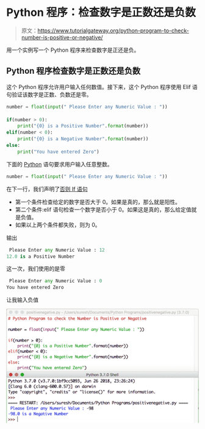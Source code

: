 # Python 程序：检查数字是正数还是负数

> 原文：<https://www.tutorialgateway.org/python-program-to-check-number-is-positive-or-negative/>

用一个实例写一个 Python 程序来检查数字是正还是负。

## Python 程序检查数字是正数还是负数

这个 Python 程序允许用户输入任何数值。接下来，这个 Python 程序使用 Elif 语句验证该数字是正数、负数还是零。

```py
number = float(input(" Please Enter any Numeric Value : "))

if(number > 0):
    print("{0} is a Positive Number".format(number))
elif(number < 0):
    print("{0} is a Negative Number".format(number))
else:
    print("You have entered Zero")
```

下面的 [Python](https://www.tutorialgateway.org/python-tutorial/) 语句要求用户输入任意整数。

```py
number = float(input(" Please Enter any Numeric Value : "))
```

在下一行，我们声明了[否则 If 语句](https://www.tutorialgateway.org/python-elif-statement/)

*   第一个条件检查给定的数字是否大于 0。如果是真的，那么就是阳性。
*   第二个条件:elif 语句检查一个数字是否小于 0。如果这是真的，那么给定值就是负值。
*   如果以上两个条件都失败，则为 0。

输出

```py
 Please Enter any Numeric Value : 12
12.0 is a Positive Number
```

这一次，我们使用的是零

```py
 Please Enter any Numeric Value : 0
You have entered Zero
```

让我输入负值

![Python Program to check Number is Positive or Negative 2](img/9a13ec5a1cf8f6461657ab2b9ff5b555.png)